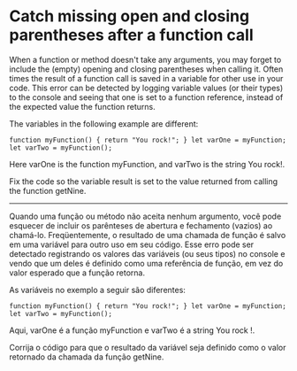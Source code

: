 # Catch missing open and closing parentheses after a function call

When a function or method doesn't take any arguments, you may forget to include the (empty) opening and closing parentheses when calling it. Often times the result of a function call is saved in a variable for other use in your code. This error can be detected by logging variable values (or their types) to the console and seeing that one is set to a function reference, instead of the expected value the function returns.

The variables in the following example are different:

`function myFunction() {
  return "You rock!";
}
let varOne = myFunction;
let varTwo = myFunction();`

Here varOne is the function myFunction, and varTwo is the string You rock!.

Fix the code so the variable result is set to the value returned from calling the function getNine.

---

Quando uma função ou método não aceita nenhum argumento, você pode esquecer de incluir os parênteses de abertura e fechamento (vazios) ao chamá-lo. Freqüentemente, o resultado de uma chamada de função é salvo em uma variável para outro uso em seu código. Esse erro pode ser detectado registrando os valores das variáveis (ou seus tipos) no console e vendo que um deles é definido como uma referência de função, em vez do valor esperado que a função retorna.

As variáveis no exemplo a seguir são diferentes:

`function myFunction() {
  return "You rock!";
}
let varOne = myFunction;
let varTwo = myFunction();`

Aqui, varOne é a função myFunction e varTwo é a string You rock !.

Corrija o código para que o resultado da variável seja definido como o valor retornado da chamada da função getNine. 
